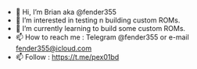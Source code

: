 - 👋 Hi, I’m Brian aka @fender355
- 👀 I’m interested in testing n building custom ROMs. 
- 🌱 I’m currently learning to build some custom ROMs. 
- 📫 How to reach me : Telegram @fender355 or e-mail fender355@icloud.com
- 📫 Follow : https://t.me/pex01bd

<!---
fender355/fender355 is a ✨ special ✨ repository because its `README.md` (this file) appears on your GitHub profile.
You can click the Preview link to take a look at your changes.
--->

